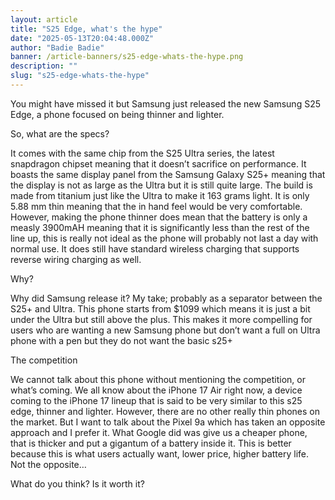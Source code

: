 ```yaml
---
layout: article
title: "S25 Edge, what's the hype"
date: "2025-05-13T20:04:48.000Z"
author: "Badie Badie"
banner: /article-banners/s25-edge-whats-the-hype.png
description: ""
slug: "s25-edge-whats-the-hype"
---
```


You might have missed it but Samsung just released the new Samsung S25 Edge, a phone focused on being thinner and lighter. 

So, what are the specs?

It comes with the same chip from the S25 Ultra series, the latest snapdragon chipset meaning that it doesn’t sacrifice on performance. It boasts the same display panel from the Samsung Galaxy S25+ meaning that the display is not as large as the Ultra but it is still quite large. The build is made from titanium just like the Ultra to make it 163 grams light. It is only 5.88 mm thin meaning that the in hand feel would be very comfortable. However, making the phone thinner does mean that the battery is only a measly 3900mAH meaning that it is significantly less than the rest of the line up, this is really not ideal as the phone will probably not last a day with normal use. It does still have standard wireless charging that supports reverse wiring charging as well. 

Why?

Why did Samsung release it? My take; probably as a separator between the S25+ and Ultra. This phone starts from $1099 which means it is just a bit under the Ultra but still above the plus. This makes it more compelling for users who are wanting a new Samsung phone but don’t want a full on Ultra phone with a pen but they do not want the basic s25+

The competition

We cannot talk about this phone without mentioning the competition, or what’s coming. We all know about the iPhone 17 Air right now, a device coming to the iPhone 17 lineup that is said to be very similar to this s25 edge, thinner and lighter. However, there are no other really thin phones on the market. But I want to talk about the Pixel 9a which has taken an opposite approach and I prefer it. What Google did was give us a cheaper phone, that is thicker and put a gigantum of a battery inside it. This is better because this is what users actually want, lower price, higher battery life. Not the opposite…

What do you think? Is it worth it?
